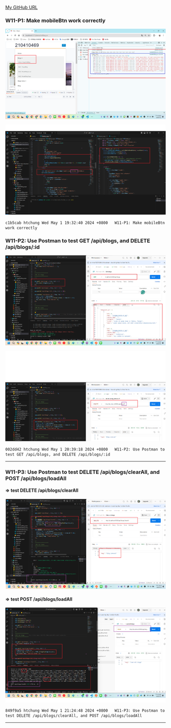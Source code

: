 [My GitHub URL](https://github.com/Alex718296/1122-WP2-2N_69)

### W11-P1: Make mobileBtn work correctly

![](w11-p1-1.png)

![](w11-p1-2.png)

```
c1b5cab htchung Wed May 1 19:32:40 2024 +0800   W11-P1: Make mobileBtn work correctly
```

### W11-P2: Use Postman to test GET /api/blogs, and DELETE /api/blogs/:id

![](w11-p2-1.png)

![](w11-p2-2.png)

```
002dd42 htchung Wed May 1 20:39:18 2024 +0800   W11-P2: Use Postman to test GET /api/blogs, and DELETE /api/blogs/:id

```

---

### W11-P3: Use Postman to test DELETE /api/blogs/clearAll, and POST /api/blogs/loadAll

#### => test DELETE /api/blogs/clearAll

![](w11-p3-1.png)

#### => test POST /api/blogs/loadAll

![](w11-p3-2.png)

```
849f9a5 htchung Wed May 1 21:24:48 2024 +0800   W11-P3: Use Postman to test DELETE /api/blogs/clearAll, and POST /api/blogs/loadAll
```

---
